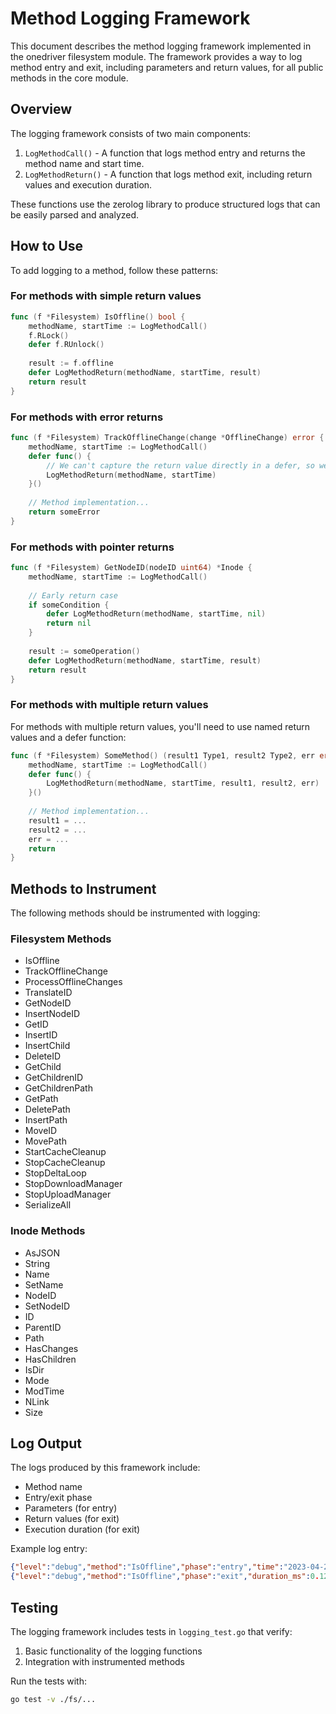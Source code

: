 # Method Logging Framework

This document describes the method logging framework implemented in the onedriver filesystem module. The framework provides a way to log method entry and exit, including parameters and return values, for all public methods in the core module.

## Overview

The logging framework consists of two main components:

1. `LogMethodCall()` - A function that logs method entry and returns the method name and start time.
2. `LogMethodReturn()` - A function that logs method exit, including return values and execution duration.

These functions use the zerolog library to produce structured logs that can be easily parsed and analyzed.

## How to Use

To add logging to a method, follow these patterns:

### For methods with simple return values

```go
func (f *Filesystem) IsOffline() bool {
    methodName, startTime := LogMethodCall()
    f.RLock()
    defer f.RUnlock()
    
    result := f.offline
    defer LogMethodReturn(methodName, startTime, result)
    return result
}
```

### For methods with error returns

```go
func (f *Filesystem) TrackOfflineChange(change *OfflineChange) error {
    methodName, startTime := LogMethodCall()
    defer func() {
        // We can't capture the return value directly in a defer, so we'll just log completion
        LogMethodReturn(methodName, startTime)
    }()
    
    // Method implementation...
    return someError
}
```

### For methods with pointer returns

```go
func (f *Filesystem) GetNodeID(nodeID uint64) *Inode {
    methodName, startTime := LogMethodCall()
    
    // Early return case
    if someCondition {
        defer LogMethodReturn(methodName, startTime, nil)
        return nil
    }
    
    result := someOperation()
    defer LogMethodReturn(methodName, startTime, result)
    return result
}
```

### For methods with multiple return values

For methods with multiple return values, you'll need to use named return values and a defer function:

```go
func (f *Filesystem) SomeMethod() (result1 Type1, result2 Type2, err error) {
    methodName, startTime := LogMethodCall()
    defer func() {
        LogMethodReturn(methodName, startTime, result1, result2, err)
    }()
    
    // Method implementation...
    result1 = ...
    result2 = ...
    err = ...
    return
}
```

## Methods to Instrument

The following methods should be instrumented with logging:

### Filesystem Methods

- IsOffline
- TrackOfflineChange
- ProcessOfflineChanges
- TranslateID
- GetNodeID
- InsertNodeID
- GetID
- InsertID
- InsertChild
- DeleteID
- GetChild
- GetChildrenID
- GetChildrenPath
- GetPath
- DeletePath
- InsertPath
- MoveID
- MovePath
- StartCacheCleanup
- StopCacheCleanup
- StopDeltaLoop
- StopDownloadManager
- StopUploadManager
- SerializeAll

### Inode Methods

- AsJSON
- String
- Name
- SetName
- NodeID
- SetNodeID
- ID
- ParentID
- Path
- HasChanges
- HasChildren
- IsDir
- Mode
- ModTime
- NLink
- Size

## Log Output

The logs produced by this framework include:

- Method name
- Entry/exit phase
- Parameters (for entry)
- Return values (for exit)
- Execution duration (for exit)

Example log entry:
```json
{"level":"debug","method":"IsOffline","phase":"entry","time":"2023-04-27T21:00:00Z","message":"Method called"}
{"level":"debug","method":"IsOffline","phase":"exit","duration_ms":0.123,"return1":false,"time":"2023-04-27T21:00:00Z","message":"Method completed"}
```

## Testing

The logging framework includes tests in `logging_test.go` that verify:

1. Basic functionality of the logging functions
2. Integration with instrumented methods

Run the tests with:
```bash
go test -v ./fs/...
```